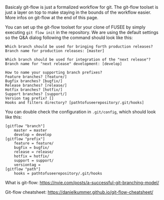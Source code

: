 Basicaly git-flow is just a formalized workflow for git. The git-flow toolset is just a layer on top to make staying in the bounds of the workflow easier. More infos on git-flow at the end of this page.

You can set up the git-flow toolset for your clone of FUSEE by simply executing `git flow init` in the repository. We are using the default settings so the Q&A dialog following the command should look like this:

```
Which branch should be used for bringing forth production releases?
Branch name for production releases: [master]

Which branch should be used for integration of the "next release"?
Branch name for "next release" development: [develop]

How to name your supporting branch prefixes?
Feature branches? [feature/]
Bugfix branches? [bugfix/]
Release branches? [release/]
Hotfix branches? [hotfix/]
Support branches? [support/]
Version tag prefix? []
Hooks and filters directory? [pathtofuseerepository/.git/hooks]
```

You can double check the configuration in `.git/config`, which should look like this:
```
[gitflow "branch"]
	master = master
	develop = develop
[gitflow "prefix"]
	feature = feature/
	bugfix = bugfix/
	release = release/
	hotfix = hotfix/
	support = support/
	versiontag = 
[gitflow "path"]
	hooks = pathtofuseerepository/.git/hooks
```

What is git-flow: https://nvie.com/posts/a-successful-git-branching-model/

Git-flow cheatsheet: https://danielkummer.github.io/git-flow-cheatsheet/
